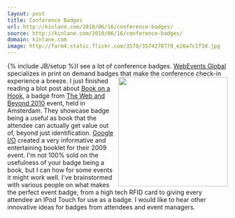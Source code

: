 ```yaml
---
layout: post
title: Conference Badges
url: http://kinlane.com/2010/06/16/conference-badges/
source: http://kinlane.com/2010/06/16/conference-badges/
domain: kinlane.com
image: http://farm4.static.flickr.com/3578/3574278779_e26a7c1f3d.jpg
---
```

{% include JB/setup %}I see a lot of conference badges. <a href="http://www.webeventsglobal.com">WebEvents Global</a> specializes in print on demand badges that make the conference check-in experience a breeze. <img class="alignnone c1" title="Google I/O" src="http://farm4.static.flickr.com/3578/3574278779_e26a7c1f3d.jpg" alt="" width="250" align="right" /> I just finished reading a blot post about <a href="http://www.graphpaper.com/2010/06-11_a-book-on-a-hook">Book on a Hook</a>, a badge from <a href="http://www.thewebandbeyond.nl/2010/website/">The Web and Beyond 2010</a> event, held in Amsterdam. They showcase badge being a useful as book that the attendee can actually get value out of, beyond just identification. <a href="http://code.google.com/events/io/2010/">Google I/O</a> created a very informative and entertaining booklet for their 2009 event. I'm not 100% sold on the usefulness of your badge being a book, but I can how for some events it might work well. I've brainstormed with various people on what makes the perfect event badge, from a high tech RFID card to giving every attendee an IPod Touch for use as a badge. I would like to hear other innovative ideas for badges from attendees and event managers.
